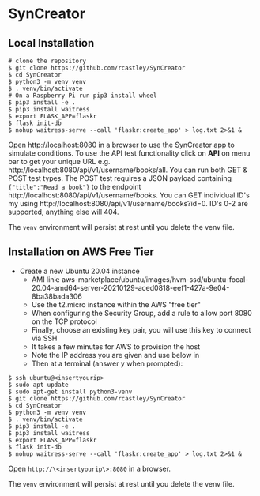 # SynCreator

## Local Installation
```
# clone the repository
$ git clone https://github.com/rcastley/SynCreator
$ cd SynCreator
$ python3 -m venv venv
$ . venv/bin/activate
# On a Raspberry Pi run pip3 install wheel
$ pip3 install -e .
$ pip3 install waitress
$ export FLASK_APP=flaskr
$ flask init-db
$ nohup waitress-serve --call 'flaskr:create_app' > log.txt 2>&1 &
```
Open http://localhost:8080 in a browser to use the SynCreator app to simulate conditions. To use the API test functionality click on **API** on menu bar to get your unique URL e.g. http://localhost:8080/api/v1/username/books/all. You can run both GET & POST test types. The POST test requires a JSON payload containing `{"title":"Read a book"}` to the endpoint http://localhost:8080/api/v1/username/books. You can GET individual ID's my using http://localhost:8080/api/v1/username/books?id=0. ID's 0-2 are supported, anything else will 404.

The `venv` environment will persist at rest until you delete the venv file.

## Installation on AWS Free Tier

- Create a new Ubuntu 20.04 instance
  - AMI link: aws-marketplace/ubuntu/images/hvm-ssd/ubuntu-focal-20.04-amd64-server-20210129-aced0818-eef1-427a-9e04-8ba38bada306 
  - Use the t2.micro instance within the AWS "free tier"
  - When configuring the Security Group, add a rule to allow port 8080 on the TCP protocol
  - Finally, choose an existing key pair, you will use this key to connect via SSH
  - It takes a few minutes for AWS to provision the host
  - Note the IP address you are given and use below in <insertyourip>
  - Then at a terminal (answer y when prompted):

``` 
$ ssh ubuntu@<insertyourip>
$ sudo apt update
$ sudo apt-get install python3-venv
$ git clone https://github.com/rcastley/SynCreator
$ cd SynCreator
$ python3 -m venv venv
$ . venv/bin/activate
$ pip3 install -e .
$ pip3 install waitress
$ export FLASK_APP=flaskr
$ flask init-db
$ nohup waitress-serve --call 'flaskr:create_app' > log.txt 2>&1 &
```
Open `http://\<insertyourip\>:8080` in a browser.

The `venv` environment will persist at rest until you delete the venv file.

